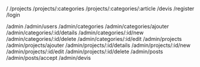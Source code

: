 /
/projects
/projects/:categories
/projects/:categories/:article
/devis
/register
/login

/admin
/admin/users
/admin/categories
/admin/categories/ajouter
/admin/categories/:id/details
/admin/categories/:id/new
/admin/categories/:id/delete
/admin/categories/:id/edit
/admin/projects
/admin/projects/ajouter
/admin/projects/:id/details
/admin/projects/:id/new
/admin/projects/:id/edit
/admin/projects/:id/delete
/admin/posts
/admin/posts/accept
/admin/devis
